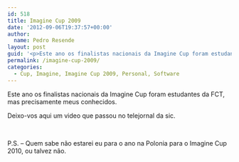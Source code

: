 ```yaml
---
id: 518
title: Imagine Cup 2009
date: '2012-09-06T19:37:57+00:00'
author: 
  name: Pedro Resende
layout: post
guid: '<p>Este ano os finalistas nacionais da Imagine Cup foram estudantes da FCT, mas precisamente meus conhecidos.</p><p>Deixo-vos aqui um video que passou no telejornal da sic.</p><p>&nbsp;</p><p>P.S. – Quem sabe não estarei eu para o ano na Polonia para o Im'
permalink: /imagine-cup-2009/
categories:
  - Cup, Imagine, Imagine Cup 2009, Personal, Software
---
```

Este ano os finalistas nacionais da Imagine Cup foram estudantes da FCT, mas precisamente meus conhecidos.

Deixo-vos aqui um video que passou no telejornal da sic.

&nbsp;

P.S. – Quem sabe não estarei eu para o ano na Polonia para o Imagine Cup 2010, ou talvez não.